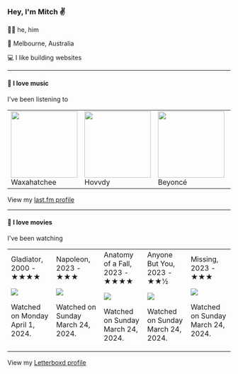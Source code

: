 <article><h3>Hey, I&#x27;m Mitch ✌️</h3><section><p>🙆‍♂️ he, him</p><p>📍 Melbourne, Australia</p><p>💻 I like building websites</p></section><hr/><section><h4>💽 I love music</h4><p>I&#x27;ve been listening to</p><table><tbody><td><img src="https://lastfm.freetls.fastly.net/i/u/174s/933cc83d663a83c895302375e64b9d0c.png" height="150px" alt="" role="presentation"/><br/>Waxahatchee</td><td><img src="https://lastfm.freetls.fastly.net/i/u/174s/728b96871489a14afd75b735e3887cf0.png" height="150px" alt="" role="presentation"/><br/>Hovvdy</td><td><img src="https://lastfm.freetls.fastly.net/i/u/174s/60978eaf2b29dcee28301eb6fa21a3f5.png" height="150px" alt="" role="presentation"/><br/>Beyoncé</td><td><img src="https://lastfm.freetls.fastly.net/i/u/174s/746436fb5abd430a4e684eaeee4f1aff.png" height="150px" alt="" role="presentation"/><br/>Adrianne Lenker</td><td><img src="https://lastfm.freetls.fastly.net/i/u/174s/3e6ab6c1cfc6486d9638bee94db1aac4.png" height="150px" alt="" role="presentation"/><br/>Stars of the Lid</td></tbody></table><span>View my <a href="https://www.last.fm/user/mylsb">last.fm profile</a></span></section><hr/><section><h4>📼 I love movies</h4><p>I&#x27;ve been watching</p><table><tbody><td>Gladiator, 2000 - ★★★★<br/><span> <p><img src="https://a.ltrbxd.com/resized/film-poster/5/1/9/5/2/51952-gladiator-0-600-0-900-crop.jpg?v=ebc9155e73"/></p> <p>Watched on Monday April 1, 2024.</p> </span></td><td>Napoleon, 2023 - ★★★<br/><span> <p><img src="https://a.ltrbxd.com/resized/film-poster/6/7/4/1/3/7/674137-napoleon-0-600-0-900-crop.jpg?v=8cb54e07b5"/></p> <p>Watched on Sunday March 24, 2024.</p> </span></td><td>Anatomy of a Fall, 2023 - ★★★★<br/><span> <p><img src="https://a.ltrbxd.com/resized/film-poster/8/2/2/0/9/3/822093-anatomy-of-a-fall-0-600-0-900-crop.jpg?v=4efab8aedc"/></p> <p>Watched on Sunday March 24, 2024.</p> </span></td><td>Anyone But You, 2023 - ★★½<br/><span> <p><img src="https://a.ltrbxd.com/resized/film-poster/9/6/6/9/9/0/966990-anyone-but-you-0-600-0-900-crop.jpg?v=62514c5b09"/></p> <p>Watched on Sunday March 24, 2024.</p> </span></td><td>Missing, 2023 - ★★★<br/><span> <p><img src="https://a.ltrbxd.com/resized/film-poster/6/8/8/0/8/8/688088-missing-0-600-0-900-crop.jpg?v=4f8c500ef6"/></p> <p>Watched on Sunday March 24, 2024.</p> </span></td></tbody></table><span>View my <a href="https://letterboxd.com/myslab/">Letterboxd profile</a></span></section></article>